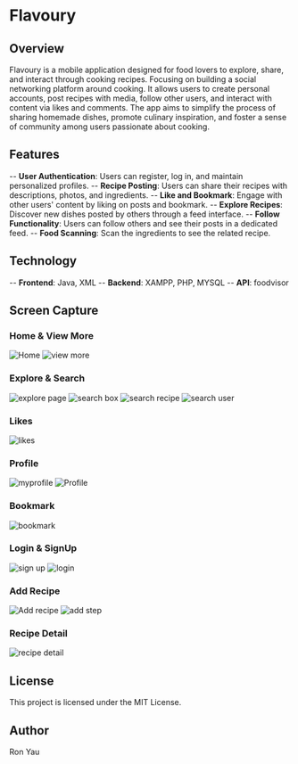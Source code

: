 # Flavoury

## Overview
Flavoury is a mobile application designed for food lovers to explore, share, and interact through cooking recipes. Focusing on building a social networking platform around cooking. It allows users to create personal accounts, post recipes with media, follow other users, and interact with content via likes and comments. The app aims to simplify the process of sharing homemade dishes, promote culinary inspiration, and foster a sense of community among users passionate about cooking.

## Features
-- **User Authentication**: Users can register, log in, and maintain personalized profiles.
-- **Recipe Posting**: Users can share their recipes with descriptions, photos, and ingredients.
-- **Like and Bookmark**: Engage with other users' content by liking on posts and bookmark.
-- **Explore Recipes**: Discover new dishes posted by others through a feed interface.
-- **Follow Functionality**: Users can follow others and see their posts in a dedicated feed.
-- **Food Scanning**: Scan the ingredients to see the related recipe.

## Technology
-- **Frontend**: Java, XML
-- **Backend**: XAMPP, PHP, MYSQL
-- **API**: foodvisor

## Screen Capture
### Home & View More
![Home](https://github.com/user-attachments/assets/1ad8f237-e24e-4930-8032-3854e13af9cb)
![view more](https://github.com/user-attachments/assets/acf97709-b617-4d06-82b8-ffb1e9cff18c)


### Explore & Search
![explore page](https://github.com/user-attachments/assets/256220c8-ee32-4897-b83e-efac9703e27d)
![search box](https://github.com/user-attachments/assets/d9ec718b-3929-46de-add6-b8458bbd9748)
![search recipe](https://github.com/user-attachments/assets/8a555580-86ce-4e77-9213-026ebef42b60)
![search user](https://github.com/user-attachments/assets/e63b57cb-065c-436a-89cb-811494ab0924)

### Likes
![likes](https://github.com/user-attachments/assets/212867b7-0dc6-4404-98eb-794059eabd30)

### Profile
![myprofile](https://github.com/user-attachments/assets/a3fdcf6d-07a2-43a3-b711-66e57230e3b1)
![Profile](https://github.com/user-attachments/assets/f49d08ad-85fa-4ec9-be71-2b15f96af225)

### Bookmark
![bookmark](https://github.com/user-attachments/assets/43d946bd-67fe-4546-8b85-ebd4c991b9b4)

### Login & SignUp
![sign up](https://github.com/user-attachments/assets/a59883b4-b24b-4250-9b90-8d2c39771045)
![login](https://github.com/user-attachments/assets/8a78c2bb-32d2-45e9-8ca3-f9b76c24baa2)

### Add Recipe
![Add recipe](https://github.com/user-attachments/assets/dba83adc-1cda-4804-bbc4-0ca58b722042)
![add step](https://github.com/user-attachments/assets/da12e422-624c-4e19-b128-fc3a9a9a9969)

### Recipe Detail
![recipe detail](https://github.com/user-attachments/assets/b35f1065-799f-4a25-81c3-01bf587853f9)

## License
This project is licensed under the MIT License.

## Author
Ron Yau
